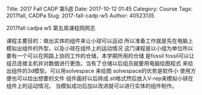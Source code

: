Title: 2017 Fall CADP 第5週
Date: 2017-10-12 01:45
Category: Course
Tags: 2017fall, CADPa
Slug: 2017-fall-cadp-w5
Author: 40523135

2017fall cadpa w5 第五周课程网网志

<!-- PELICAN_END_SUMMARY -->
课程主要目的：做出实体的组件来让小球可以运动
所以准备工作就是先在电脑上模拟出组件的外型，以及小球在组件上的运动情况
这门课程是以小组为单位所以要有一个可以在网路上协同工作的仓储，本学期所用的仓储
是fossil fossil可以让组员连接主机并对数据进行更改。当有了仓储以后组员就要用电脑绘图程式
来绘出组件的3d模型。可以用solvespace 来绘图 solvespace的优势是软件小 使用方便也可以绘出想要的文件
组件画好以后转成.stl格式然后放入V-rep来模拟小球在组件上的运动情况。
当模拟成功后加以改进就可以进行实体的组件制作。